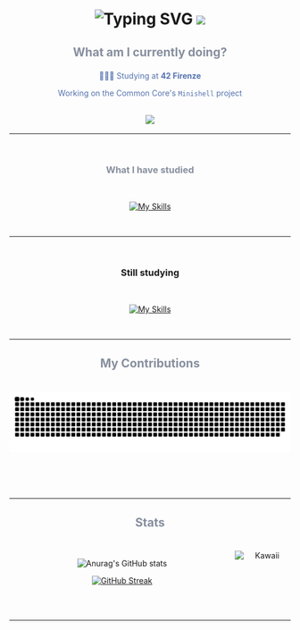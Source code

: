 
<h1 align="center">
    <img src="https://readme-typing-svg.demolab.com?font=Fira+Code&pause=1000&color=5E2CA5&center=true&width=430&lines=Hi!+I'm+Anouk" alt="Typing SVG" width="900">
    <img src="https://media.giphy.com/media/VgCDAzcKvsR6OM0uWg/giphy.gif" width="80">

</h1>

<h2 align="center">
    <p style="color: #878F9E;">What am I currently doing?</p>
</h2>


<div align="center">
  <p style="color: #5472AE;">👩🏻‍💻 Studying at <strong>42 Firenze</strong></p>
  <p style="color: #5472AE;"> Working on the Common Core's <code>Minishell</code> project</p>
</div>

<br/>

<div align="center">
    <img src="https://i.pinimg.com/originals/13/45/50/13455040862ac9b8e465185878838cf1.gif" width="780"/>


 <hr/>
<br/>

<h3 align="center">
    <p style="color: #878F9E;">What I have studied</p>
</h3>

<br/>

<div align="center">
    
[![My Skills](https://skillicons.dev/icons?i=py,html,css,js,mysql,php,linux,git,vscode,vim)](https://skillicons.dev)
</div>

<br/>
 <hr/>
<br/>

<h3 align="center">
    <p style="color: 828282;">Still studying</p>
</h3>

<br/>

<div align="center">

[![My Skills](https://skillicons.dev/icons?i=c,svelte)](https://skillicons.dev)
</div>

<br/>
<hr/>

<div align="center">
  <h2 align="center">
    <p style="color: #878F9E;">My Contributions</p>
  </h2>
  <br>
<picture>
  <source
    media="(prefers-color-scheme: dark)"
    srcset="https://raw.githubusercontent.com/platane/snk/output/github-contribution-grid-snake-dark.svg"
  />
  <img
    alt="github contribution grid snake animation"
    src="https://raw.githubusercontent.com/platane/snk/output/github-contribution-grid-snake.svg"
  />
</picture>
  
<br/><br/><br/>
</div>

<hr/>

<h2 align="center">
    <p style="color: #878F9E;">Stats</p>
</h2>
<br>
<img src="https://media.tenor.com/at27bgtYrKsAAAAi/purple-bat.gif" alt="Kawaii" width="100" height="100" align="right"/>
<div align=center>

  ![Anurag's GitHub stats](https://github-readme-stats.vercel.app/api?username=tomnouk&show_icons=true&theme=shadow_blue)

  [![GitHub Streak](https://streak-stats.demolab.com/?user=tomnouk&theme=shadow-purple)](https://git.io/streak-stats)

</div>

<br/><br/>

<hr/>

